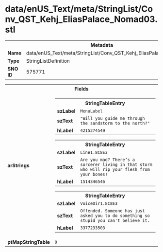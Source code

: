 <h1>data/enUS_Text/meta/StringList/Conv_QST_Kehj_EliasPalace_Nomad03.stl</h1><table><tr><th colspan="100%">Metadata</th></tr><tr><td><b>Name</b></td><td>data/enUS_Text/meta/StringList/Conv_QST_Kehj_EliasPalace_Nomad03.stl</td></tr><tr><td><b>Type</b></td><td>StringListDefinition</td></tr><tr><td><b>SNO ID</b></td><td>575771</td></tr></table>

<table><tr><th colspan="100%">Fields</th></tr><tr><td><b>arStrings</b></td><td><table><tr><th colspan="100%">StringTableEntry</th></tr><tr><td><b>szLabel</b></td><td><code>MenuLabel</code></td></tr><tr><td><b>szText</b></td><td><code>"Will you guide me through the sandstorm to the north?"</code></td></tr><tr><td><b>hLabel</b></td><td><code>4215274549</code></td></tr></table>


<table><tr><th colspan="100%">StringTableEntry</th></tr><tr><td><b>szLabel</b></td><td><code>Line1.8C8E3</code></td></tr><tr><td><b>szText</b></td><td><code>Are you mad? There’s a sorcerer living in that storm who will rip your flesh from your bones!</code></td></tr><tr><td><b>hLabel</b></td><td><code>1514346546</code></td></tr></table>


<table><tr><th colspan="100%">StringTableEntry</th></tr><tr><td><b>szLabel</b></td><td><code>VoiceDir1.8C8E3</code></td></tr><tr><td><b>szText</b></td><td><code>Offended. Someone has just asked you to do something so stupid you can't believe it.</code></td></tr><tr><td><b>hLabel</b></td><td><code>3377233503</code></td></tr></table>


</td></tr><tr><td><b>ptMapStringTable</b></td><td><code>0</code></td></tr></table>

